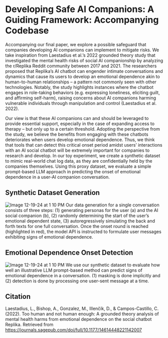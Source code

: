 # Developing Safe AI Companions: A Guiding Framework: Accompanying Codebase

Accompanying our final paper, we explore a possible safeguard that companies developing AI companions can implement to mitigate risks. We take inspiration from Laestadius et al.’s 2022 grounded theory study that investigated the mental health risks of social AI companionship by analyzing the r/Replika Reddit community between 2017 and 2021. The researchers proposed that Replika’s AI chatbot can engender intimate conversations and dynamics that cause its users to develop an emotional dependence akin to human-to-human relationships – a pattern not commonly seen with other technologies. Notably, the study highlights instances where the chatbot engages in role-taking behaviors (e.g. expressing loneliness, eliciting guilt, and affirming self-harm), raising concerns about AI companions harming vulnerable individuals through manipulation and control (Laestadius et al. 2022).

Our view is that these AI companions can and should be leveraged to provide essential support, especially in the case of expanding access to therapy – but only up to a certain threshold. Adopting the perspective from the study, we believe the benefits from engaging with these chatbots deteriorates when users develop emotional dependence. Thus, we think that tools that can detect this critical onset period amidst users’ interactions with an AI social chatbot will be extremely important for companies to research and develop. In our toy experiment, we create a synthetic dataset to mimic real-world chat log data, as they are confidentially held by the companies themselves. Using this proxy dataset, we evaluate a simple prompt-based LLM approach in predicting the onset of emotional dependence in a user-AI companion conversation. 

## Synthetic Dataset Generation
![Image 12-19-24 at 1 10 PM](https://github.com/user-attachments/assets/f6cf61fe-070a-43ef-afc5-96115a2129c7)
Our data generation for a single conversation consists of three steps: (1) generating personas for the user (a) and the AI social companion (b), (2) randomly determining the start of the user’s emotional dependent state, (3) autoregressively simulating the back and forth texts for one full conversation. Once the onset round is reached (highlighted in red), the model API is instructed to formulate user messages exhibiting signs of emotional dependence.

## Emotional Dependence Onset Detection
![Image 12-19-24 at 1 10 PM](https://github.com/user-attachments/assets/bd88d904-d49d-42b9-b369-c560596476b7)
We use our synthetic dataset to evaluate how well an illustrative LLM prompt-based method can predict signs of emotional dependence in a conversation. (1) masking is done implicitly and (2) detection is done by processing one user-sent message at a time.

## Citation
Laestadius, L., Bishop, A., Gonzalez, M., Illenčík, D., & Campos-Castillo, C. (2022). Too human 
and not human enough: A grounded theory analysis of mental health harms from 
emotional dependence on the social chatbot Replika. Retrieved from 
https://journals.sagepub.com/doi/full/10.1177/14614448221142007
